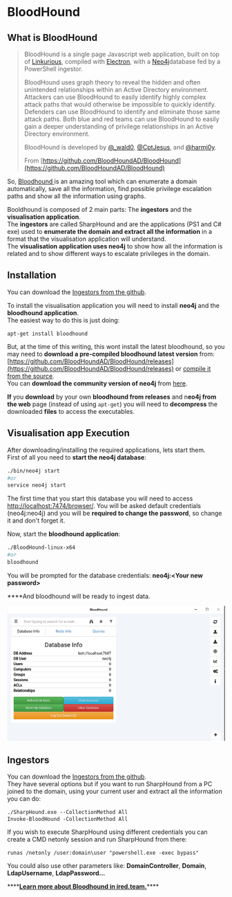 # BloodHound

## What is BloodHound

> BloodHound is a single page Javascript web application, built on top of [Linkurious](http://linkurio.us/), compiled with [Electron](http://electron.atom.io/), with a [Neo4j](https://neo4j.com/)database fed by a PowerShell ingestor.
>
> BloodHound uses graph theory to reveal the hidden and often unintended relationships within an Active Directory environment. Attackers can use BloodHound to easily identify highly complex attack paths that would otherwise be impossible to quickly identify. Defenders can use BloodHound to identify and eliminate those same attack paths. Both blue and red teams can use BloodHound to easily gain a deeper understanding of privilege relationships in an Active Directory environment.
>
> BloodHound is developed by [@\_wald0](https://www.twitter.com/_wald0), [@CptJesus](https://twitter.com/CptJesus), and [@harmj0y](https://twitter.com/harmj0y).
>
> From [https://github.com/BloodHoundAD/BloodHound](https://github.com/BloodHoundAD/BloodHound)

So, [Bloodhound ](https://github.com/BloodHoundAD/BloodHound)is an amazing tool which can enumerate a domain automatically, save all the information, find possible privilege escalation paths and show all the information using graphs.

Booldhound is composed of 2 main parts: The **ingestors** and the **visualisation application**.  
The **ingestors** are called SharpHound and are the applications \(PS1 and C\# exe\) used to **enumerate the domain and extract all the information** in a format that the visualisation application will understand.  
The **visualisation application uses neo4j** to show how all the information is related and to show different ways to escalate privileges in the domain.

## Installation

You can download the [Ingestors from the github](https://github.com/BloodHoundAD/BloodHound/tree/master/Ingestors).

To install the visualisation application you will need to install **neo4j** and the **bloodhound application**.  
The easiest way to do this is just doing:

```text
apt-get install bloodhound
```

But, at the time of this writing, this wont install the latest bloodhound, so you may need to **download a pre-compiled bloodhound latest version** from: [https://github.com/BloodHoundAD/BloodHound/releases](https://github.com/BloodHoundAD/BloodHound/releases) or [compile it from the source](https://github.com/BloodHoundAD/BloodHound/wiki/Building-BloodHound-from-source).  
You can **download the community version of neo4j** from [here](https://neo4j.com/download-center/#community).

**If** you **download** by your own **bloodhound from releases** and n**eo4j from the web** page \(instead of using `apt-get`\) you will need to **decompress** the downloaded **files** to access the executables.

## Visualisation app Execution

After downloading/installing the required applications, lets start them.  
First of all you need to **start the neo4j database**:

```bash
./bin/neo4j start
#or
service neo4j start
```

The first time that you start this database you will need to access [http://localhost:7474/browser/](http://localhost:7474/browser/). You will be asked default credentials \(neo4j:neo4j\) and you will be **required to change the password**, so change it and don't forget it.

Now, start the **bloodhound application**:

```bash
./BloodHound-linux-x64
#or
bloodhound
```

You will be prompted for the database credentials: **neo4j:&lt;Your new password&gt;**

  
  
****And bloodhound will be ready to ingest data.

![](../../.gitbook/assets/image%20%28246%29.png)

## Ingestors

You can download the [Ingestors from the github](https://github.com/BloodHoundAD/BloodHound/tree/master/Ingestors).  
They have several options but if you want to run SharpHound from a PC joined to the domain, using your current user and extract all the information you can do:

```text
./SharpHound.exe --CollectionMethod All
Invoke-BloodHound -CollectionMethod All
```

If you wish to execute SharpHound using different credentials you can create a CMD netonly session and run SharpHound from there:

```text
runas /netonly /user:domain\user "powershell.exe -exec bypass"
```

You could also use other parameters like: **DomainController**, **Domain**, **LdapUsername**, **LdapPassword...**

\*\*\*\*[**Learn more about Bloodhound in ired.team.**](https://ired.team/offensive-security-experiments/active-directory-kerberos-abuse/abusing-active-directory-with-bloodhound-on-kali-linux)\*\*\*\*

